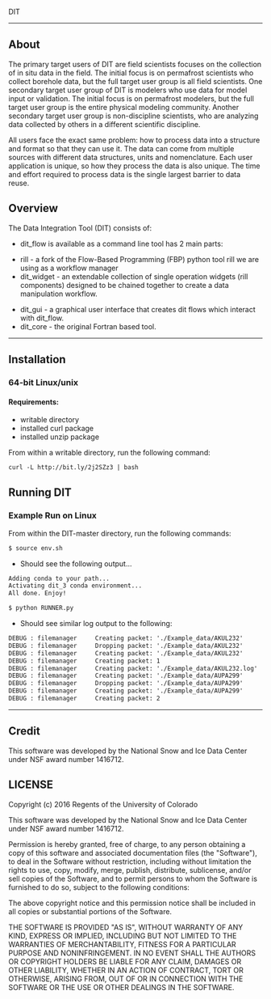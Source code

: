 DIT
___

## About

The primary target users of DIT are field scientists focuses on the collection of in situ data in the field.  The initial focus is on permafrost scientists who collect borehole data, but the full target user group is all field scientists.  One secondary target user group of DIT is modelers who use data for model input or validation.  The initial focus is on permafrost modelers, but the full target user group is the entire physical modeling community.  Another secondary target user group is non-discipline scientists, who are analyzing data collected by others in a different scientific discipline.

All users face the exact same problem: how to process data into a structure and format so that they can use it.  The data can come from multiple sources with different data structures, units and nomenclature.  Each user application is unique, so how they process the data is also unique.  The time and effort required to process data is the single largest barrier to data reuse.

## Overview

The Data Integration Tool (DIT) consists of:

*   dit_flow is available as a command line tool has 2 main parts:
   + rill - a fork of the Flow-Based Programming (FBP) python tool rill we are using as a workflow manager
   + dit_widget - an extendable collection of single operation widgets (rill components) designed to be chained together to create a data manipulation workflow.
* dit_gui - a graphical user interface that creates dit flows which interact with dit_flow.
* dit_core - the original Fortran based tool.

___
## Installation
### 64-bit Linux/unix
#### Requirements:
* writable directory
* installed curl package
* installed unzip package

From within a writable directory, run the following command:
``` html
curl -L http://bit.ly/2j2SZz3 | bash
```

## Running DIT
### Example Run on Linux
From within the DIT-master directory, run the following commands:
``` html
$ source env.sh
```
* Should see the following output...
``` html
Adding conda to your path...
Activating dit_3 conda environment...
All done. Enjoy!
```

``` html
$ python RUNNER.py
```
* Should see similar log output to the following:
``` html
DEBUG : filemanager     Creating packet: './Example_data/AKUL232'
DEBUG : filemanager     Dropping packet: './Example_data/AKUL232'
DEBUG : filemanager     Creating packet: './Example_data/AKUL232'
DEBUG : filemanager     Creating packet: 1
DEBUG : filemanager     Creating packet: './Example_data/AKUL232.log'
DEBUG : filemanager     Creating packet: './Example_data/AUPA299'
DEBUG : filemanager     Dropping packet: './Example_data/AUPA299'
DEBUG : filemanager     Creating packet: './Example_data/AUPA299'
DEBUG : filemanager     Creating packet: 2
```

___
## Credit

This software was developed by the National Snow and Ice Data Center under NSF award number 1416712.

## LICENSE

Copyright (c) 2016 Regents of the University of Colorado

This software was developed by the National Snow and Ice Data Center under NSF award number 1416712.

Permission is hereby granted, free of charge, to any person obtaining a copy of this
software and associated documentation files (the "Software"), to deal in the Software
without restriction, including without limitation the rights to use, copy, modify, merge,
publish, distribute, sublicense, and/or sell copies of the Software, and to permit persons
to whom the Software is furnished to do so, subject to the following conditions:

The above copyright notice and this permission notice shall be included in all copies or
substantial portions of the Software.

THE SOFTWARE IS PROVIDED "AS IS", WITHOUT WARRANTY OF ANY KIND,
EXPRESS OR IMPLIED, INCLUDING BUT NOT LIMITED TO THE WARRANTIES OF
MERCHANTABILITY, FITNESS FOR A PARTICULAR PURPOSE AND
NONINFRINGEMENT. IN NO EVENT SHALL THE AUTHORS OR COPYRIGHT
HOLDERS BE LIABLE FOR ANY CLAIM, DAMAGES OR OTHER LIABILITY,
WHETHER IN AN ACTION OF CONTRACT, TORT OR OTHERWISE, ARISING
FROM, OUT OF OR IN CONNECTION WITH THE SOFTWARE OR THE USE OR
OTHER DEALINGS IN THE SOFTWARE.


